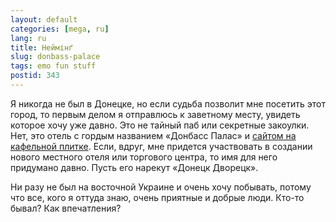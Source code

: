 ```yaml
---
layout: default
categories: [mega, ru]
lang: ru
title: Неймінґ
slug: donbass-palace
tags: emo fun stuff 
postid: 343
---
```

Я никогда не был в Донецке, но если судьба позволит мне посетить этот город, то первым делом я отправлюсь к заветному месту, увидеть которое хочу уже давно. Это не тайный паб или секретные закоулки. Нет, это отель с гордым названием «Донбасс Палас» и <a href="http://www.donbasspalace.com/">сайтом на кафельной плитке</a>. Если, вдруг, мне придется участвовать в создании нового местного отеля или торгового центра, то имя для него придумано давно. Пусть его нарекут «Донецк Дворецк».

Ни разу не был на восточной Украине и очень хочу побывать, потому что все, кого я оттуда знаю, очень приятные и добрые люди. Кто-то бывал? Как впечатления?